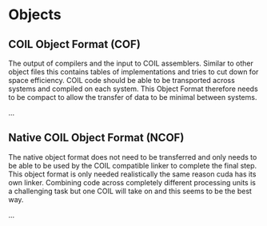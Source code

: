 # Objects

## COIL Object Format (COF)
The output of compilers and the input to COIL assemblers. Similar to other object files this contains tables of implementations and tries to cut down for space efficiency. COIL code should be able to be transported across systems and compiled on each system. This Object Format therefore needs to be compact to allow the transfer of data to be minimal between systems.

...

## Native COIL Object Format (NCOF)
The native object format does not need to be transferred and only needs to be able to be used by the COIL compatible linker to complete the final step. This object format is only needed realistically the same reason cuda has its own linker. Combining code across completely different processing units is a challenging task but one COIL will take on and this seems to be the best way.

...
